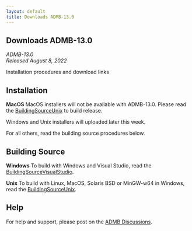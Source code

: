 ```yaml
---
layout: default
title: Downloads ADMB-13.0
---
```


Downloads ADMB-13.0
------------------

*ADMB-13.0*  
*Released August 8, 2022*  

Installation procedures and download links

Installation
------------

**MacOS** MacOS installers will not be available with ADMB-13.0. Please read the [BuildingSourceUnix](BuildingSourceUnix.md) to build release.

<!--
**Windows** Read [QuickStartWindows](QuickStartWindows.md).  

**Unix** Read [QuickStartUnix](QuickStartUnix.md).
-->

Windows and Unix installers will uploaded later this week.

For all others, read the building source procedures below.

Building Source
---------------

**Windows** To build with Windows and Visual Studio, read the [BuildingSourceVisualStudio](BuildingSourceVisualStudio.md).   

**Unix** To build with Linux, MacOS, Solaris BSD or MinGW-w64 in Windows, read the [BuildingSourceUnix](BuildingSourceUnix.md).

Help
----

For help and support, please post on the [ADMB Discussions](https://github.com/admb-project/admb/discussions).
